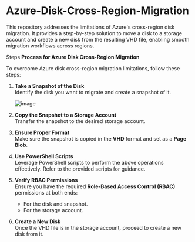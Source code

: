 # Azure-Disk-Cross-Region-Migration
This repository addresses the limitations of Azure's cross-region disk migration. It provides a step-by-step solution to move a disk to a storage account and create a new disk from the resulting VHD file, enabling smooth migration workflows across regions.

Steps
**Process for Azure Disk Cross-Region Migration**

To overcome Azure disk cross-region migration limitations, follow these steps:

1. **Take a Snapshot of the Disk**  
   Identify the disk you want to migrate and create a snapshot of it.


   ![image](https://github.com/user-attachments/assets/4d87190d-f976-451d-8ba0-3f442de875a1)


3. **Copy the Snapshot to a Storage Account**  
   Transfer the snapshot to the desired storage account.

4. **Ensure Proper Format**  
   Make sure the snapshot is copied in the **VHD** format and set as a **Page Blob**.

5. **Use PowerShell Scripts**  
   Leverage PowerShell scripts to perform the above operations effectively. Refer to the provided scripts for guidance.

6. **Verify RBAC Permissions**  
   Ensure you have the required **Role-Based Access Control (RBAC)** permissions at both ends:  
   - For the disk and snapshot.  
   - For the storage account.

7. **Create a New Disk**  
   Once the VHD file is in the storage account, proceed to create a new disk from it.
